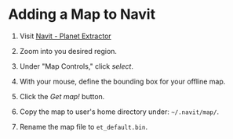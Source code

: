 # Adding a Map to Navit

1. Visit [Navit - Planet Extractor](http://maps3.navit-project.org/)

2. Zoom into you desired region.

3. Under "Map Controls," click _select_.

3. With your mouse, define the bounding box for your offline map.

4. Click the _Get map!_ button.

5. Copy the map to user's home directory under: `~/.navit/map/`.

6. Rename the map file to `et_default.bin`.

